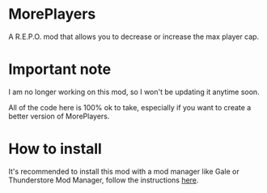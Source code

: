 # MorePlayers
A R.E.P.O. mod that allows you to decrease or increase the max player cap.
# Important note
I am no longer working on this mod, so I won't be updating it anytime soon.

All of the code here is 100% ok to take, especially if you want to create a better version of MorePlayers.
# How to install
It's recommended to install this mod with a mod manager like Gale or Thunderstore Mod Manager, follow the instructions [here](https://thunderstore.io/c/repo/p/zelofi/MorePlayers/).
